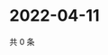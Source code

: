 # 2022-04-11

共 0 条

<!-- BEGIN WEIBO -->
<!-- 最后更新时间 Mon Apr 11 2022 16:19:11 GMT+0800 (China Standard Time) -->

<!-- END WEIBO -->
